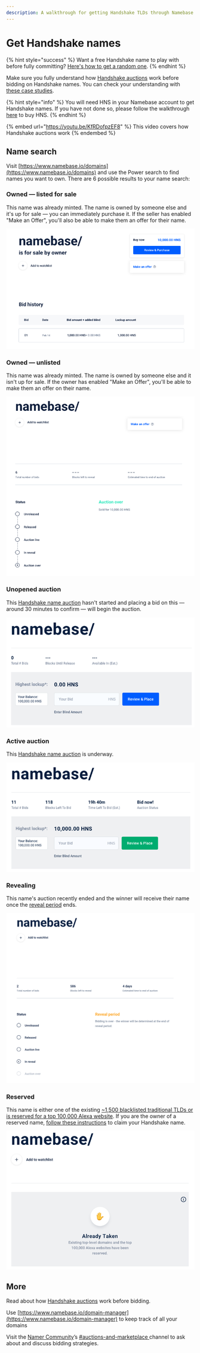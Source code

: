 ```yaml
---
description: A walkthrough for getting Handshake TLDs through Namebase.io
---
```


# Get Handshake names

{% hint style="success" %}
Want a free Handshake name to play with before fully committing? [Here's how to get a random one](https://help.namebase.io/article/xkmc3ftupd-getting-a-free-handshake-name).
{% endhint %}

Make sure you fully understand how [Handshake auctions](../about-handshake/handshake-auction.md) work before bidding on Handshake names. You can check your understanding with [these case studies](../about-handshake/handshake-auction.md#case-studies).

{% hint style="info" %}
You will need HNS in your Namebase account to get Handshake names. If you have not done so, please follow the walkthrough [here](buy-hns.md) to buy HNS.
{% endhint %}

{% embed url="https://youtu.be/KfRDofpzEF8" %}
This video covers how Handshake auctions work
{% endembed %}

## Name search

Visit [https://www.namebase.io/domains](https://www.namebase.io/domains) and use the Power search to find names you want to own. There are 6 possible results to your name search:

### Owned — listed for sale

This name was already minted. The name is owned by someone else and it's up for sale — you can immediately purchase it. If the seller has enabled "Make an Offer", you'll also be able to make them an offer for their name.

![](<../.gitbook/assets/Screen Shot 2020-10-30 at 14.58.30.png>)

### Owned — unlisted

This name was already minted. The name is owned by someone else and it isn't up for sale. If the owner has enabled "Make an Offer", you'll be able to make them an offer on their name.

![](<../.gitbook/assets/Screen Shot 2020-10-30 at 15.00.11.png>)

### Unopened auction

This [Handshake name auction](../about-handshake/handshake-auction.md) hasn't started and placing a bid on this — around 30 minutes to confirm — will begin the auction.&#x20;

![](<../.gitbook/assets/Name search 2.png>)

### Active auction

This [Handshake name auction](../about-handshake/handshake-auction.md) is underway.&#x20;

![](<../.gitbook/assets/Name search 3.png>)

### Revealing

This name's auction recently ended and the winner will receive their name once the [reveal period](../about-handshake/handshake-auction.md) ends.

![](../.gitbook/assets/Revealing.png)

### Reserved

This name is either one of the existing [\~1,500 blacklisted traditional TLDs or is reserved for a top 100,000 Alexa website](../about-handshake/about-handshake.md#existing-domains). If you are the owner of a reserved name, [follow these instructions](https://hsd-dev.org/guides/claims.html) to claim your Handshake name.

![](../.gitbook/assets/Taken.png)

## More

Read about how [Handshake auctions](../about-handshake/handshake-auction.md) work before bidding.

Use [https://www.namebase.io/domain-manager](https://www.namebase.io/domain-manager) to keep track of all your domains

Visit the [Namer Community](https://discord.gg/V3aTrkp)’s [#auctions-and-marketplace ](https://discord.gg/9v5QP6r)channel to ask about and discuss bidding strategies. 

